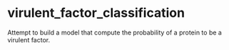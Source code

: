 # virulent_factor_classification
Attempt to build a model that compute the probability of a protein to be a virulent factor.
